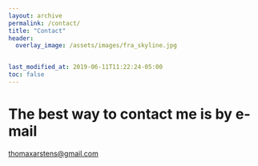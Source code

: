 ```yaml
---
layout: archive
permalink: /contact/
title: "Contact"
header:
  overlay_image: /assets/images/fra_skyline.jpg


last_modified_at: 2019-06-11T11:22:24-05:00
toc: false
---
```


# The best way to contact me is by e-mail
thomaxarstens@gmail.com  

